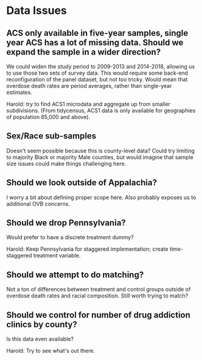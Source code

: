
# Data Issues

## ACS only available in five-year samples, single year ACS has a lot of missing data. Should we expand the sample in a wider direction?

We could widen the study period to 2009-2013 and 2014-2018, allowing us to use those two sets of survey data. This would require some back-end reconfiguration of the panel dataset, but not too tricky. Would mean that overdose death rates are period averages, rather than single-year estimates.

Harold: try to find ACS1 microdata and aggregate up from smaller subdivisions. (From tidycensus, ACS1 data is only available for geographies of population 65,000 and above).
 
## Sex/Race sub-samples

Doesn't seem possible because this is county-level data? Could try limiting to majority Black or majority Male counties, but would imagine that sample size issues could make things challenging here.

## Should we look outside of Appalachia?

I worry a bit about defining proper scope here. Also probably exposes us to additional OVB concerns.

## Should we drop Pennsylvania?

Would prefer to have a discrete treatment dummy?

Harold: Keep Pennsylvania for staggered implementation; create time-staggered treatment variable.

## Should we attempt to do matching?

Not a ton of differences between treatment and control groups outside of overdose death rates and racial composition. Still worth trying to match?

## Should we control for number of drug addiction clinics by county?

Is this data even available?

Harold: Try to see what's out there.
